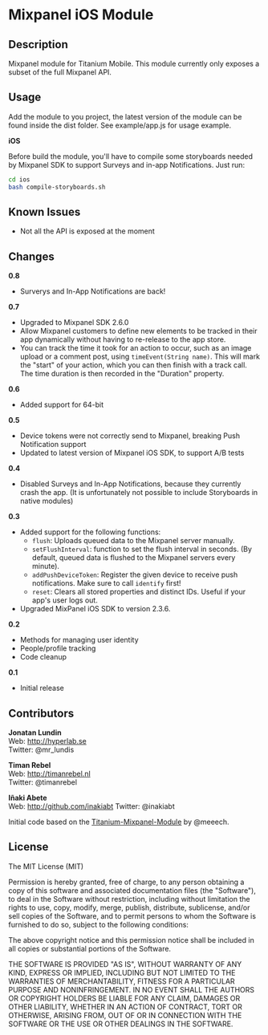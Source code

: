 # Mixpanel iOS Module

## Description

Mixpanel module for Titanium Mobile. This module currently only exposes a subset of the full Mixpanel API.

## Usage

Add the module to you project, the latest version of the module can be found inside the dist folder. See example/app.js for usage example.

**iOS**

Before build the module, you'll have to compile some storyboards needed by Mixpanel SDK to support Surveys and in-app Notifications. Just run:
```bash
cd ios
bash compile-storyboards.sh
```

## Known Issues

* Not all the API is exposed at the moment

## Changes

**0.8**
- Surverys and In-App Notifications are back!

**0.7**
- Upgraded to Mixpanel SDK 2.6.0
- Allow Mixpanel customers to define new elements to be tracked in their app dynamically without having to re-release to the app store.
- You can track the time it took for an action to occur, such as an image upload or a comment post, using `timeEvent(String name)`. This will mark the "start" of your action, which you can then finish with a track call. The time duration is then recorded in the "Duration" property.

**0.6**
- Added support for 64-bit

**0.5**
- Device tokens were not correctly send to Mixpanel, breaking Push Notification support
- Updated to latest version of Mixpanel iOS SDK, to support A/B tests

**0.4**
- Disabled Surveys and In-App Notifications, because they currently crash the app. (It is unfortunately not possible to include Storyboards in native modules)

**0.3**
- Added support for the following functions:
    - `flush`: Uploads queued data to the Mixpanel server manually.
    - `setFlushInterval`: function to set the flush interval in seconds. (By default, queued data is flushed to the Mixpanel servers every minute).
    - `addPushDeviceToken`: Register the given device to receive push notifications. Make sure to call `identify` first!
    - `reset`: Clears all stored properties and distinct IDs. Useful if your app's user logs out.
- Upgraded MixPanel iOS SDK to version 2.3.6.

**0.2**
- Methods for managing user identity
- People/profile tracking
- Code cleanup

**0.1**
- Initial release

## Contributors

**Jonatan Lundin**  
Web: http://hyperlab.se  
Twitter: @mr_lundis  

**Timan Rebel**  
Web: http://timanrebel.nl  
Twitter: @timanrebel  

**Iñaki Abete**  
Web: http://github.com/inakiabt
Twitter: @inakiabt  

Initial code based on the [Titanium-Mixpanel-Module](https://github.com/meeech/Titanium-Mixpanel-Module) by @meeech.

## License

The MIT License (MIT)

Permission is hereby granted, free of charge, to any person obtaining a copy of this software and associated documentation files (the "Software"), to deal in the Software without restriction, including without limitation the rights to use, copy, modify, merge, publish, distribute, sublicense, and/or sell copies of the Software, and to permit persons to whom the Software is furnished to do so, subject to the following conditions:

The above copyright notice and this permission notice shall be included in all copies or substantial portions of the Software.

THE SOFTWARE IS PROVIDED "AS IS", WITHOUT WARRANTY OF ANY KIND, EXPRESS OR IMPLIED, INCLUDING BUT NOT LIMITED TO THE WARRANTIES OF MERCHANTABILITY, FITNESS FOR A PARTICULAR PURPOSE AND NONINFRINGEMENT. IN NO EVENT SHALL THE AUTHORS OR COPYRIGHT HOLDERS BE LIABLE FOR ANY CLAIM, DAMAGES OR OTHER LIABILITY, WHETHER IN AN ACTION OF CONTRACT, TORT OR OTHERWISE, ARISING FROM, OUT OF OR IN CONNECTION WITH THE SOFTWARE OR THE USE OR OTHER DEALINGS IN THE SOFTWARE.
